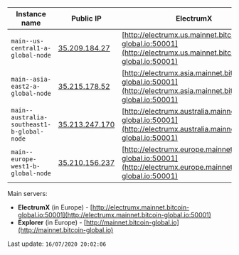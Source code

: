 Instance name | Public IP | ElectrumX | Explorer | Status
--- | --- | --- | --- | ---
`main--us-central1-a-global-node` | [35.209.184.27](35.209.184.27) | [http://electrumx.us.mainnet.bitcoin-global.io:50001](http://electrumx.us.mainnet.bitcoin-global.io:50001) | [http://explorer.us.mainnet.bitcoin-global.io](http://explorer.us.mainnet.bitcoin-global.io) | RUNNING
`main--asia-east2-a-global-node` | [35.215.178.52](35.215.178.52) | [http://electrumx.asia.mainnet.bitcoin-global.io:50001](http://electrumx.asia.mainnet.bitcoin-global.io:50001) | [http://explorer.asia.mainnet.bitcoin-global.io](http://explorer.asia.mainnet.bitcoin-global.io) | RUNNING
`main--australia-southeast1-b-global-node` | [35.213.247.170](35.213.247.170) | [http://electrumx.australia.mainnet.bitcoin-global.io:50001](http://electrumx.australia.mainnet.bitcoin-global.io:50001) | [http://explorer.australia.mainnet.bitcoin-global.io](http://explorer.australia.mainnet.bitcoin-global.io) | RUNNING
`main--europe-west1-b-global-node` | [35.210.156.237](35.210.156.237) | [http://electrumx.europe.mainnet.bitcoin-global.io:50001](http://electrumx.europe.mainnet.bitcoin-global.io:50001) | [http://explorer.europe.mainnet.bitcoin-global.io](http://explorer.europe.mainnet.bitcoin-global.io) | RUNNING

Main servers:

* **ElectrumX** (in Europe) - [http://electrumx.mainnet.bitcoin-global.io:50001](http://electrumx.mainnet.bitcoin-global.io:50001)
* **Explorer** (in Europe) - [http://mainnet.bitcoin-global.io](http://mainnet.bitcoin-global.io)


Last update: `16/07/2020 20:02:06`
